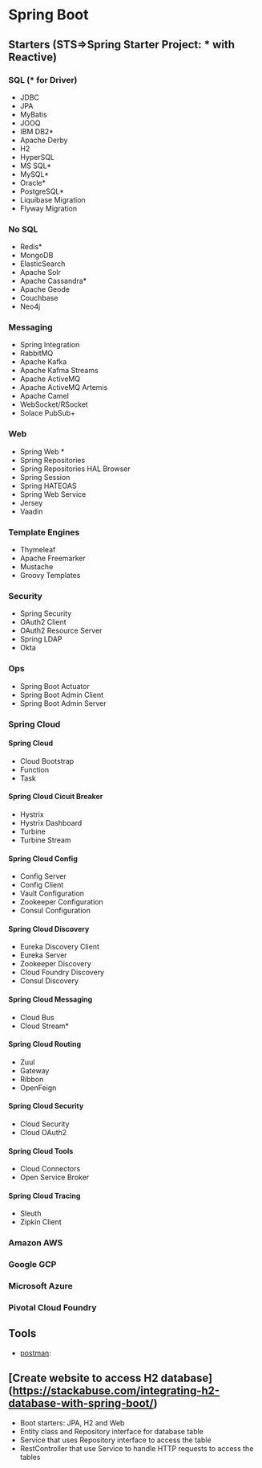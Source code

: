 # Spring Boot
## Starters (STS=>Spring Starter Project: * with Reactive)
### SQL (* for Driver)
- JDBC
- JPA
- MyBatis
- JOOQ
- IBM DB2*
- Apache Derby
- H2
- HyperSQL
- MS SQL*
- MySQL*
- Oracle*
- PostgreSQL*
- Liquibase Migration
- Flyway Migration
### No SQL
- Redis*
- MongoDB
- ElasticSearch
- Apache Solr
- Apache Cassandra*
- Apache Geode
- Couchbase
- Neo4j
### Messaging
- Spring Integration
- RabbitMQ
- Apache Kafka
- Apache Kafma Streams
- Apache ActiveMQ
- Apache ActiveMQ Artemis
- Apache Camel
- WebSocket/RSocket
- Solace PubSub+
### Web
- Spring Web *
- Spring Repositories
- Spring Repositories HAL Browser
- Spring Session
- Spring HATEOAS
- Spring Web Service
- Jersey
- Vaadin
### Template Engines
- Thymeleaf
- Apache Freemarker
- Mustache
- Groovy Templates
### Security
- Spring Security
- OAuth2 Client
- OAuth2 Resource Server
- Spring LDAP
- Okta
### Ops
- Spring Boot Actuator
- Spring Boot Admin Client
- Spring Boot Admin Server
### Spring Cloud
#### Spring Cloud
- Cloud Bootstrap
- Function
- Task
#### Spring Cloud Cicuit Breaker
- Hystrix
- Hystrix Dashboard
- Turbine
- Turbine Stream
#### Spring Cloud Config
- Config Server
- Config Client
- Vault Configuration
- Zookeeper Configuration
- Consul Configuration
#### Spring Cloud Discovery
- Eureka Discovery Client
- Eureka Server
- Zookeeper Discovery
- Cloud Foundry Discovery
- Consul Discovery
#### Spring Cloud Messaging
- Cloud Bus
- Cloud Stream*
#### Spring Cloud Routing
- Zuul
- Gateway
- Ribbon
- OpenFeign
#### Spring Cloud Security
- Cloud Security
- Cloud OAuth2
#### Spring Cloud Tools
- Cloud Connectors
- Open Service Broker
#### Spring Cloud Tracing
- Sleuth
- Zipkin Client
### Amazon AWS
### Google GCP
### Microsoft Azure
### Pivotal Cloud Foundry

## Tools
- [postman](https://www.getpostman.com/):  

## [Create website to access H2 database] (https://stackabuse.com/integrating-h2-database-with-spring-boot/)
- Boot starters: JPA, H2 and Web
- Entity class and Repository interface for database table
- Service that uses Repository interface to access the table
- RestController that use Service to handle HTTP requests to access the tables

